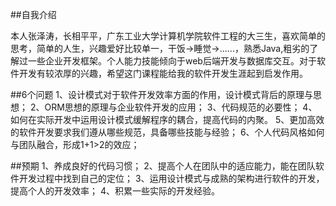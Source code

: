 ##自我介绍

   本人张泽涛，长相平平，广东工业大学计算机学院软件工程的大三生，喜欢简单的思考，简单的人生，兴趣爱好比较单一，干饭->睡觉->......，熟悉Java,粗劣的了解过一些企业开发框架。个人能力技能倾向于web后端开发与数据库交互。对于软件开发有较浓厚的兴趣，希望这门课程能给我的软件开发生涯起到启发作用。

##6个问题
  1、设计模式对于软件开发效率方面的作用，设计模式背后的原理与思想；
  2、ORM思想的原理与企业软件开发的应用；
  3、代码规范的必要性；
  4、如何在实际开发中运用设计模式缓解程序的耦合，提高代码的内聚。
  5、更加高效的软件开发要求我们遵从哪些规范，具备哪些技能与经验；
  6、个人代码风格如何与团队融合，形成1+1>2的效应；

##预期
  1、养成良好的代码习惯；
  2、提高个人在团队中的适应能力，能在团队软件开发过程中找到自己的定位；
  3、运用设计模式与成熟的架构进行软件的开发，提高个人的开发效率；
  4、积累一些实际的开发经验。



